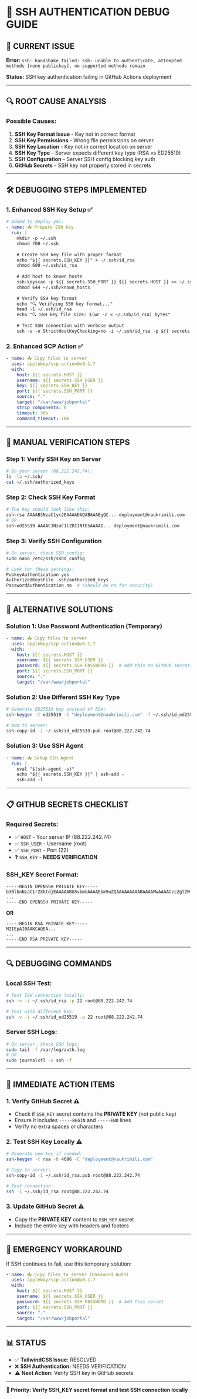 # 🔐 SSH AUTHENTICATION DEBUG GUIDE

## 🚨 **CURRENT ISSUE**

**Error:** `ssh: handshake failed: ssh: unable to authenticate, attempted methods [none publickey], no supported methods remain`

**Status:** SSH key authentication failing in GitHub Actions deployment

---

## 🔍 **ROOT CAUSE ANALYSIS**

### **Possible Causes:**
1. **SSH Key Format Issue** - Key not in correct format
2. **SSH Key Permissions** - Wrong file permissions on server
3. **SSH Key Location** - Key not in correct location on server
4. **SSH Key Type** - Server expects different key type (RSA vs ED25519)
5. **SSH Configuration** - Server SSH config blocking key auth
6. **GitHub Secrets** - SSH key not properly stored in secrets

---

## 🛠️ **DEBUGGING STEPS IMPLEMENTED**

### **1. Enhanced SSH Key Setup** ✅
```yaml
# Added to deploy.yml:
- name: 📥 Prepare SSH Key
  run: |
    mkdir -p ~/.ssh
    chmod 700 ~/.ssh
    
    # Create SSH key file with proper format
    echo "${{ secrets.SSH_KEY }}" > ~/.ssh/id_rsa
    chmod 600 ~/.ssh/id_rsa
    
    # Add host to known_hosts
    ssh-keyscan -p ${{ secrets.SSH_PORT }} ${{ secrets.HOST }} >> ~/.ssh/known_hosts
    chmod 644 ~/.ssh/known_hosts
    
    # Verify SSH key format
    echo "🔍 Verifying SSH key format..."
    head -1 ~/.ssh/id_rsa
    echo "🔍 SSH key file size: $(wc -c < ~/.ssh/id_rsa) bytes"
    
    # Test SSH connection with verbose output
    ssh -v -o StrictHostKeyChecking=no -i ~/.ssh/id_rsa -p ${{ secrets.SSH_PORT }} ${{ secrets.SSH_USER }}@${{ secrets.HOST }} "echo 'SSH connection successful'"
```

### **2. Enhanced SCP Action** ✅
```yaml
- name: 📤 Copy files to server
  uses: appleboy/scp-action@v0.1.7
  with:
    host: ${{ secrets.HOST }}
    username: ${{ secrets.SSH_USER }}
    key: ${{ secrets.SSH_KEY }}
    port: ${{ secrets.SSH_PORT }}
    source: "."
    target: "/var/www/jobportal"
    strip_components: 0
    timeout: 30s
    command_timeout: 10m
```

---

## 🔧 **MANUAL VERIFICATION STEPS**

### **Step 1: Verify SSH Key on Server**
```bash
# On your server (88.222.242.74):
ls -la ~/.ssh/
cat ~/.ssh/authorized_keys
```

### **Step 2: Check SSH Key Format**
```bash
# The key should look like this:
ssh-rsa AAAAB3NzaC1yc2EAAAADAQABAAABgQC... deployment@naukrimili.com
# OR
ssh-ed25519 AAAAC3NzaC1lZDI1NTE5AAAAI... deployment@naukrimili.com
```

### **Step 3: Verify SSH Configuration**
```bash
# On server, check SSH config:
sudo nano /etc/ssh/sshd_config

# Look for these settings:
PubkeyAuthentication yes
AuthorizedKeysFile .ssh/authorized_keys
PasswordAuthentication no  # (should be no for security)
```

---

## 🚀 **ALTERNATIVE SOLUTIONS**

### **Solution 1: Use Password Authentication (Temporary)**
```yaml
- name: 📤 Copy files to server
  uses: appleboy/scp-action@v0.1.7
  with:
    host: ${{ secrets.HOST }}
    username: ${{ secrets.SSH_USER }}
    password: ${{ secrets.SSH_PASSWORD }}  # Add this to GitHub secrets
    port: ${{ secrets.SSH_PORT }}
    source: "."
    target: "/var/www/jobportal"
```

### **Solution 2: Use Different SSH Key Type**
```bash
# Generate ED25519 key instead of RSA:
ssh-keygen -t ed25519 -C "deployment@naukrimili.com" -f ~/.ssh/id_ed25519

# Add to server:
ssh-copy-id -i ~/.ssh/id_ed25519.pub root@88.222.242.74
```

### **Solution 3: Use SSH Agent**
```yaml
- name: 📥 Setup SSH Agent
  run: |
    eval "$(ssh-agent -s)"
    echo "${{ secrets.SSH_KEY }}" | ssh-add -
    ssh-add -l
```

---

## 📋 **GITHUB SECRETS CHECKLIST**

### **Required Secrets:**
- ✅ `HOST` - Your server IP (88.222.242.74)
- ✅ `SSH_USER` - Username (root)
- ✅ `SSH_PORT` - Port (22)
- ❓ `SSH_KEY` - **NEEDS VERIFICATION**

### **SSH_KEY Secret Format:**
```
-----BEGIN OPENSSH PRIVATE KEY-----
b3BlbnNzaC1rZXktdjEAAAAABG5vbmUAAAAEbm9uZQAAAAAAAAABAAAAMwAAAAtzc2gtZW
...
-----END OPENSSH PRIVATE KEY-----
```

**OR**

```
-----BEGIN RSA PRIVATE KEY-----
MIIEpAIBAAKCAQEA...
...
-----END RSA PRIVATE KEY-----
```

---

## 🔍 **DEBUGGING COMMANDS**

### **Local SSH Test:**
```bash
# Test SSH connection locally:
ssh -v -i ~/.ssh/id_rsa -p 22 root@88.222.242.74

# Test with different key:
ssh -v -i ~/.ssh/id_ed25519 -p 22 root@88.222.242.74
```

### **Server SSH Logs:**
```bash
# On server, check SSH logs:
sudo tail -f /var/log/auth.log
# OR
sudo journalctl -u ssh -f
```

---

## 🎯 **IMMEDIATE ACTION ITEMS**

### **1. Verify GitHub Secret** ⚠️
- Check if `SSH_KEY` secret contains the **PRIVATE KEY** (not public key)
- Ensure it includes `-----BEGIN` and `-----END` lines
- Verify no extra spaces or characters

### **2. Test SSH Key Locally** ⚠️
```bash
# Generate new key if needed:
ssh-keygen -t rsa -b 4096 -C "deployment@naukrimili.com"

# Copy to server:
ssh-copy-id -i ~/.ssh/id_rsa.pub root@88.222.242.74

# Test connection:
ssh -i ~/.ssh/id_rsa root@88.222.242.74
```

### **3. Update GitHub Secret** ⚠️
- Copy the **PRIVATE KEY** content to `SSH_KEY` secret
- Include the entire key with headers and footers

---

## 🚨 **EMERGENCY WORKAROUND**

If SSH continues to fail, use this temporary solution:

```yaml
- name: 📤 Copy files to server (Password Auth)
  uses: appleboy/scp-action@v0.1.7
  with:
    host: ${{ secrets.HOST }}
    username: ${{ secrets.SSH_USER }}
    password: ${{ secrets.SSH_PASSWORD }}  # Add this secret
    port: ${{ secrets.SSH_PORT }}
    source: "."
    target: "/var/www/jobportal"
```

---

## 📊 **STATUS**

- ✅ **TailwindCSS Issue:** RESOLVED
- ❌ **SSH Authentication:** NEEDS VERIFICATION
- ⚠️ **Next Action:** Verify SSH key in GitHub secrets

---

**🎯 Priority: Verify SSH_KEY secret format and test SSH connection locally**
